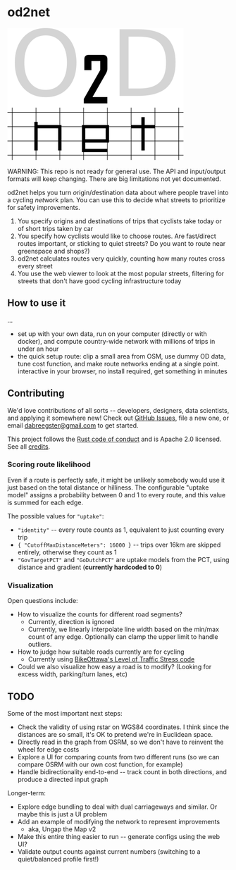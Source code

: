 # od2net

![Logo](viewer/assets/logo.png)

WARNING: This repo is not ready for general use. The API and input/output formats will keep changing. There are big limitations not yet documented.

od2net helps you turn *o*rigin/*d*estination data about where people travel into a cycling *net*work plan. You can use this to decide what streets to prioritize for safety improvements.

1.  You specify origins and destinations of trips that cyclists take today or of short trips taken by car
2.  You specify how cyclists would like to choose routes. Are fast/direct routes important, or sticking to quiet streets? Do you want to route near greenspace and shops?)
3.  od2net calculates routes very quickly, counting how many routes cross every street
4.  You use the web viewer to look at the most popular streets, filtering for streets that don't have good cycling infrastructure today

## How to use it

...

- set up with your own data, run on your computer (directly or with docker), and compute country-wide network with millions of trips in under an hour
- the quick setup route: clip a small area from OSM, use dummy OD data, tune cost function, and make route networks ending at a single point. interactive in your browser, no install required, get something in minutes

## Contributing

We'd love contributions of all sorts -- developers, designers, data scientists, and applying it somewhere new! Check out [GitHub Issues](https://github.com/Urban-Analytics-Technology-Platform/od2net/issues), file a new one, or email <dabreegster@gmail.com> to get started.

This project follows the [Rust code of conduct](https://www.rust-lang.org/policies/code-of-conduct) and is Apache 2.0 licensed. See all [credits](docs/credits.md).







### Scoring route likelihood

Even if a route is perfectly safe, it might be unlikely somebody would use it just based on the total distance or hilliness. The configurable "uptake model" assigns a probability between 0 and 1 to every route, and this value is summed for each edge.

The possible values for `"uptake"`:

- `"identity"` -- every route counts as 1, equivalent to just counting every trip
- `{ "CutoffMaxDistanceMeters": 16000 }` -- trips over 16km are skipped entirely, otherwise they count as 1
- `"GovTargetPCT"` and `"GoDutchPCT"` are uptake models from the PCT, using distance and gradient (**currently hardcoded to 0**)

### Visualization

Open questions include:

- How to visualize the counts for different road segments?
  - Currently, direction is ignored
  - Currently, we linearly interpolate line width based on the min/max count of any edge. Optionally can clamp the upper limit to handle outliers.
- How to judge how suitable roads currently are for cycling
  - Currently using [BikeOttawa's Level of Traffic Stress code](https://maps.bikeottawa.ca/lts/)
- Could we also visualize how easy a road is to modify? (Looking for excess width, parking/turn lanes, etc)

## TODO

Some of the most important next steps:

- Check the validity of using rstar on WGS84 coordinates. I think since the distances are so small, it's OK to pretend we're in Euclidean space.
- Directly read in the graph from OSRM, so we don't have to reinvent the wheel for edge costs
- Explore a UI for comparing counts from two different runs (so we can compare OSRM with our own cost function, for example)
- Handle bidirectionality end-to-end -- track count in both directions, and produce a directed input graph

Longer-term:

- Explore edge bundling to deal with dual carriageways and similar. Or maybe this is just a UI problem
- Add an example of modifying the network to represent improvements
	- aka, Ungap the Map v2
- Make this entire thing easier to run -- generate configs using the web UI?
- Validate output counts against current numbers (switching to a quiet/balanced profile first!)
